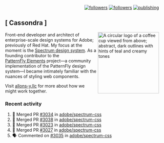 <p align="right"><a rel="me" href="https://front-end.social/@castastrophe">
    <img alt="followers" title="Follow me on Mastodon" src="https://img.shields.io/mastodon/follow/109297102751309835?domain=https%3A%2F%2Ffront-end.social&label=Follow&logo=mastodon&logoColor=white&style=for-the-badge&labelColor=008080&color=006969"/></a>
  <a href="https://codepen.io/castastrophe/">
    <img alt="followers" title="Follow me on CodePen" src="https://img.shields.io/badge/23-1?color=640464&labelColor=7c007c&style=for-the-badge&logo=codepen&label=Follow"/></a>
<a href="https://castastrophe.medium.com/">
    <img alt="publishing" title="View articles on Medium" src="https://img.shields.io/badge/107-1?color=666&labelColor=444&label=subscribe&logo=medium&logoColor=white&style=for-the-badge"/></a>
</p>

## [&nbsp;Cassondra&nbsp;]

<img align="right" src="https://github-production-user-asset-6210df.s3.amazonaws.com/1840295/253016758-ba468774-1cd3-42c2-8f43-947b5eeb5edf.png" height="200" alt="A circular logo of a coffee cup viewed from above; abstract, dark outlines with hints of teal and creamy tones">

Front-end developer and architect of enterprise-scale design systems for Adobe; previously of Red Hat. My focus at the moment is the [Spectrum design system](https://github.com/adobe/spectrum-css). As a founding contributor to the [PatternFly&nbsp;Elements](https://github.com/patternfly/patternfly-elements) project&mdash;a community implementation of the PatternFly design system&mdash;I became intimately familiar with the nuances of styling web components.

Visit [allons-y.llc](http://allons-y.llc/) for more about how we might work together.

### Recent activity

<!--START_SECTION:activity-->
1. 🎉 Merged PR [#3034](https://github.com/adobe/spectrum-css/pull/3034) in [adobe/spectrum-css](https://github.com/adobe/spectrum-css)
2. 🎉 Merged PR [#3038](https://github.com/adobe/spectrum-css/pull/3038) in [adobe/spectrum-css](https://github.com/adobe/spectrum-css)
3. 🎉 Merged PR [#3023](https://github.com/adobe/spectrum-css/pull/3023) in [adobe/spectrum-css](https://github.com/adobe/spectrum-css)
4. 🎉 Merged PR [#3027](https://github.com/adobe/spectrum-css/pull/3027) in [adobe/spectrum-css](https://github.com/adobe/spectrum-css)
5. 🗣 Commented on [#3035](https://github.com/adobe/spectrum-css/pull/3035#issuecomment-2310424176) in [adobe/spectrum-css](https://github.com/adobe/spectrum-css)
<!--END_SECTION:activity-->
